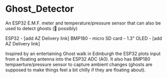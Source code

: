 # Ghost_Detector
An ESP32 E.M.F. meter and temperature/pressure sensor that can also be used to detect ghosts (👻 possibly)

ESP32 - [add AZ Delivery link]
BMP180 - 
micro SD card - 
1.3" OLED - [add AZ Delivery link]

Inspired by an entertaining Ghost walk in Edinburgh the ESP32 plots input from a floating antenna into the ESP32 ADC (A0).  It also has BMP180 tempaerture/pressure sensor to capture ambient changes (ghosts are supposed to make things feel a bit chilly if they are floating about).
